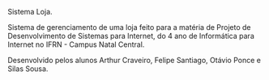 Sistema Loja.

Sistema de gerenciamento de uma loja feito para a matéria de Projeto de Desenvolvimento de Sistemas para Internet, do 4 ano de Informática para Internet no IFRN - Campus Natal Central.

Desenvolvido pelos alunos Arthur Craveiro, Felipe Santiago, Otávio Ponce e Silas Sousa.
